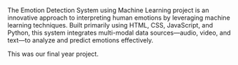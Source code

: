 The Emotion Detection System using Machine Learning project is an innovative approach to interpreting human emotions by leveraging machine learning techniques. Built primarily using HTML, CSS, JavaScript, and Python, this system integrates multi-modal data sources—audio, video, and text—to analyze and predict emotions effectively.

This was our final year project.
